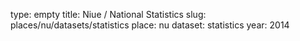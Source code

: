 type: empty
title: Niue / National Statistics
slug: places/nu/datasets/statistics
place: nu
dataset: statistics
year: 2014
